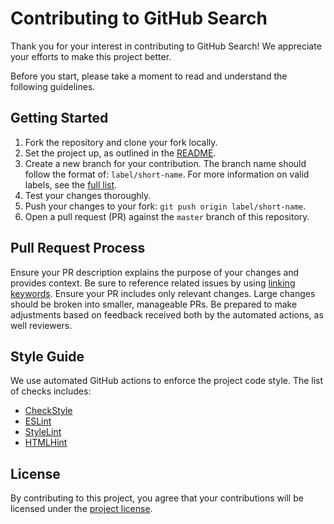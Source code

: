 # Contributing to GitHub Search

Thank you for your interest in contributing to GitHub Search!
We appreciate your efforts to make this project better.

Before you start, please take a moment to read and understand the following guidelines.

## Getting Started

1. Fork the repository and clone your fork locally.
2. Set the project up, as outlined in the [README](README.md).
3. Create a new branch for your contribution.
   The branch name should follow the format of: `label/short-name`.
   For more information on valid labels, see the [full list](https://github.com/seart-group/ghs/labels).
4. Test your changes thoroughly.
5. Push your changes to your fork: `git push origin label/short-name`.
6. Open a pull request (PR) against the `master` branch of this repository.

## Pull Request Process

Ensure your PR description explains the purpose of your changes and provides context.
Be sure to reference related issues by using [linking keywords](https://docs.github.com/en/issues/tracking-your-work-with-issues/linking-a-pull-request-to-an-issue).
Ensure your PR includes only relevant changes.
Large changes should be broken into smaller, manageable PRs.
Be prepared to make adjustments based on feedback received both by the automated actions, as well reviewers.

## Style Guide

We use automated GitHub actions to enforce the project code style.
The list of checks includes:

- [CheckStyle](.github/workflows/checkstyle.yml)
- [ESLint](.github/workflows/eslint.yml)
- [StyleLint](.github/workflows/stylelint.yml)
- [HTMLHint](.github/workflows/htmlhint.yml)

## License

By contributing to this project, you agree that your contributions will be licensed under the [project license](LICENSE).
